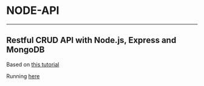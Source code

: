 # NODE-API

---

## Restful CRUD API with Node.js, Express and MongoDB

Based on [this tutorial](https://www.youtube.com/watch?v=9OfL9H6AmhQ&list=PLzh1ZGkUsafW6VH_0BaHBuf1hVbccYlXN)

Running [here](https://node-api-gngl.onrender.com/products)
